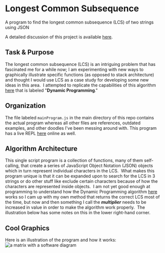 # Longest Common Subsequence
A program to find the longest common subsequence (LCS) of two strings using JSON

A detailed discussion of this project is available [here](https://richard-burd.github.io/longest_common_subsequence).

## Task & Purpose
The longest common subsequence (LCS) is an intriguing problem that has fascinated me for a while now; I am experimenting with new ways to graphically illustrate specific functions (as opposed to stack architecture) and thought I would use LCS as a case study for developing some new ideas in this area.&nbsp;  I attempted to replicate the capabilities of this algorithm [here](https://rosettacode.org/wiki/Longest_common_subsequence#Dynamic_Programming_4) that is labeled "**Dynamic Programming**."&nbsp;

## Organization
The file labeled `mainProgram.js` in the main directory of this repo contains the actual program whereas all other files are references, outdated examples, and other doodles I've been messing around with.  This program has a live REPL [here](https://repl.it/@Richard_Burd/Longest-Common-Subsequence#index.js) online as well.

## Algorithm Architecture
This single script program is a collection of functions, many of them self-calling, that create a series of JavaScript Object Notation (JSON) objects which in turn represent individual characters in the LCS.&nbsp;  What makes this program unique is that it can be expanded upon to search for the LCS in 3 strings or do other stuff like exclude certain characters because of how the characters are represented inside objects.&nbsp;  I am not yet good enough at programming to understand how the Dynamic Programming algorithm [here](https://rosettacode.org/wiki/Longest_common_subsequence#JavaScript) works so I cam up with my own method that returns the correct LCS most of the time, but now and then something I call the ***multiplier*** needs to be increased in value in order to make the algorithm work properly.&nbsp;  The illustration below has some notes on this in the lower right-hand corner.

## Cool Graphics
Here is an illustration of the program and how it works:
![a matrix with a software diagram](https://i.imgur.com/OYgPdUa.jpg)

